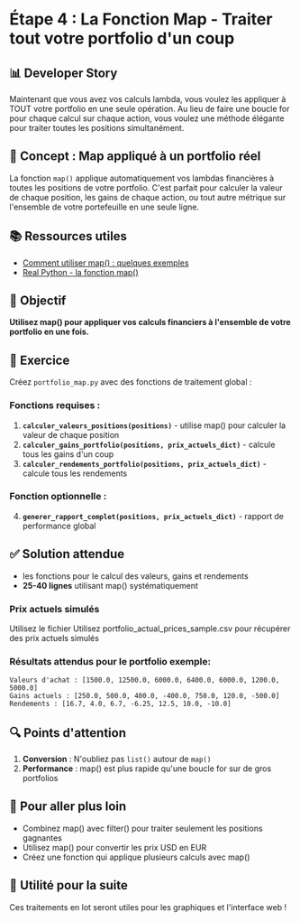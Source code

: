 # Étape 4 : La Fonction Map - Traiter tout votre portfolio d'un coup

## 📊 Developer Story
Maintenant que vous avez vos calculs lambda, vous voulez les appliquer à TOUT votre portfolio en une seule opération. Au lieu de faire une boucle for pour chaque calcul sur chaque action, vous voulez une méthode élégante pour traiter toutes les positions simultanément.

## 🎯 Concept : Map appliqué à un portfolio réel
La fonction `map()` applique automatiquement vos lambdas financières à toutes les positions de votre portfolio. C'est parfait pour calculer la valeur de chaque position, les gains de chaque action, ou tout autre métrique sur l'ensemble de votre portefeuille en une seule ligne.

## 📚 Ressources utiles
- [Comment utiliser map() : quelques exemples](https://www.enki.com/post/apply-a-function-to-each-element-in-a-list---python-s-map-function)
- [Real Python - la fonction map()](https://realpython.com/python-map-function/)


## 🎯 Objectif
**Utilisez map() pour appliquer vos calculs financiers à l'ensemble de votre portfolio en une fois.**

## 📝 Exercice
Créez `portfolio_map.py` avec des fonctions de traitement global :

### Fonctions requises :
1. **`calculer_valeurs_positions(positions)`** - utilise map() pour calculer la valeur de chaque position
2. **`calculer_gains_portfolio(positions, prix_actuels_dict)`** - calcule tous les gains d'un coup
3. **`calculer_rendements_portfolio(positions, prix_actuels_dict)`** - calcule tous les rendements

### Fonction optionnelle :
4. **`generer_rapport_complet(positions, prix_actuels_dict)`** - rapport de performance global


## ✅ Solution attendue
- les fonctions pour le calcul des valeurs, gains et rendements
- **25-40 lignes** utilisant map() systématiquement


### Prix actuels simulés
Utilisez le fichier Utilisez portfolio_actual_prices_sample.csv pour récupérer des prix actuels simulés
### Résultats attendus pour le portfolio exemple:
```
Valeurs d'achat : [1500.0, 12500.0, 6000.0, 6400.0, 6000.0, 1200.0, 5000.0]
Gains actuels : [250.0, 500.0, 400.0, -400.0, 750.0, 120.0, -500.0]
Rendements : [16.7, 4.0, 6.7, -6.25, 12.5, 10.0, -10.0]
```

## 🔍 Points d'attention
1. **Conversion** : N'oubliez pas `list()` autour de `map()`
2. **Performance** : map() est plus rapide qu'une boucle for sur de gros portfolios

## 🚀 Pour aller plus loin
- Combinez map() avec filter() pour traiter seulement les positions gagnantes
- Utilisez map() pour convertir les prix USD en EUR
- Créez une fonction qui applique plusieurs calculs avec map()

## 🔄 Utilité pour la suite
Ces traitements en lot seront utiles pour les graphiques et l'interface web !

